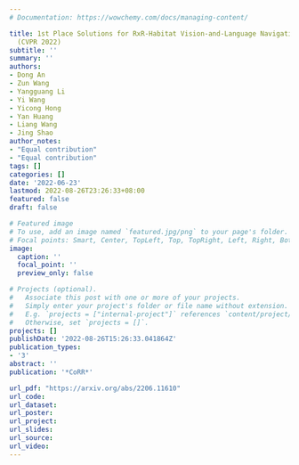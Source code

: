 ```yaml
---
# Documentation: https://wowchemy.com/docs/managing-content/

title: 1st Place Solutions for RxR-Habitat Vision-and-Language Navigation Competition
  (CVPR 2022)
subtitle: ''
summary: ''
authors:
- Dong An
- Zun Wang
- Yangguang Li
- Yi Wang
- Yicong Hong
- Yan Huang
- Liang Wang
- Jing Shao
author_notes:
- "Equal contribution"
- "Equal contribution"
tags: []
categories: []
date: '2022-06-23'
lastmod: 2022-08-26T23:26:33+08:00
featured: false
draft: false

# Featured image
# To use, add an image named `featured.jpg/png` to your page's folder.
# Focal points: Smart, Center, TopLeft, Top, TopRight, Left, Right, BottomLeft, Bottom, BottomRight.
image:
  caption: ''
  focal_point: ''
  preview_only: false

# Projects (optional).
#   Associate this post with one or more of your projects.
#   Simply enter your project's folder or file name without extension.
#   E.g. `projects = ["internal-project"]` references `content/project/deep-learning/index.md`.
#   Otherwise, set `projects = []`.
projects: []
publishDate: '2022-08-26T15:26:33.041864Z'
publication_types:
- '3'
abstract: ''
publication: '*CoRR*'

url_pdf: "https://arxiv.org/abs/2206.11610"
url_code:
url_dataset:
url_poster:
url_project:
url_slides:
url_source:
url_video:
---
```

